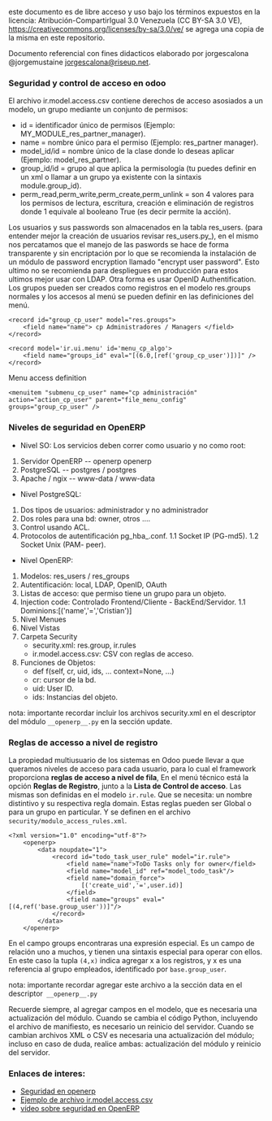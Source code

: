 este documento es de libre acceso y uso bajo los términos expuestos en la licencia: Atribución-CompartirIgual 3.0 Venezuela (CC BY-SA 3.0 VE), https://creativecommons.org/licenses/by-sa/3.0/ve/ se agrega una copia de la misma en este repositorio.

Documento referencial con fines didacticos elaborado por jorgescalona @jorgemustaine jorgescalona@riseup.net.
### Seguridad y control de acceso en odoo

El archivo ir.model.access.csv contiene derechos de acceso asosiados a un modelo, un grupo mediante un conjunto de permisos:

* id = identificador único de permisos (Ejemplo: MY_MODULE_res_partner_manager).
* name = nombre único para el permiso (Ejemplo: res_partner manager).
* model_id/id = nombre único de la clase donde lo deseas aplicar (Ejemplo: model_res_partner).
* group_id/id = grupo al que aplica la permisología (tu puedes definir en un xml o llamar a un grupo ya existente con la sintaxis module.group_id).
* perm_read,perm_write,perm_create,perm_unlink = son 4 valores para los permisos de lectura, escritura, creación e eliminación de registros donde 1 equivale al booleano True (es decir permite la acción).

Los usuarios y sus passwords son almacenados en la tabla res_users. (para entender mejor la creación de usuarios revisar res_users.py_), en el mismo nos percatamos que el manejo de las paswords se hace de forma transparente y sin encriptación por lo que se recomienda la instalación de un módulo de password encryption llamado "encrypt user password". Esto ultimo no se recomienda para despliegues en producción para estos ultimos mejor usar con LDAP. Otra forma es usar OpenID Authentification.
Los grupos pueden ser creados como registros en el modelo res.groups normales y los accesos al menú se pueden definir en las definiciones del menú.

```
<record id="group_cp_user" model="res.groups">
	<field name="name"> cp Administradores / Managers </field>
</record>

<record model='ir.ui.menu' id='menu_cp_algo'>
	<field name="groups_id" eval="[(6.0,[ref('group_cp_user')])]" />
</record>

```

Menu access definition

```
<menuitem "submenu_cp_user" name="cp administración" action="action_cp_user" parent="file_menu_config" groups="group_cp_user" />

```
### Niveles de seguridad en OpenERP

* Nivel SO:
 Los servicios deben correr como usuario y no como root:
 
1.  Servidor OpenERP -- openerp openerp
1.  PostgreSQL -- postgres / postgres
1.  Apache / ngix -- www-data / www-data

* Nivel PostgreSQL:

1. Dos tipos de usuarios: administrador y no administrador 
1. Dos roles para una bd: owner, otros ....
1. Control usando ACL.
1. Protocolos de autentificación pg_hba_.conf.
1.1 Socket IP (PG-md5).
1.2 Socket Unix (PAM- peer).

* Nivel OpenERP:

1. Modelos: res_users / res_groups
1. Autentificación: local, LDAP, OpenID, OAuth
1. Listas de acceso: que permiso tiene un grupo para un objeto.
1. Injection code: Controlado Frontend/Cliente - BackEnd/Servidor.
1.1 Dominions:[('name','=','Cristian')]
1. Nivel Menues 
1. Nivel Vistas
1. Carpeta Security
    * security.xml: res.group, ir.rules
    * ir.model.access.csv: CSV con reglas de acceso.
1. Funciones de Objetos:
    * def f(self, cr, uid, ids, ... context=None, ...)
    * cr: cursor de la bd.
    * uid: User ID.
    * ids: Instancias del objeto.

nota: importante recordar incluir los archivos security.xml en el descriptor del módulo `__openerp__.py` en la sección update.
### Reglas de accesso a nivel de registro

La propiedad multiusuario de los sistemas en Odoo puede llevar a que queramos niveles de acceso para cada usuario, para lo cual el framework proporciona **reglas de acceso a nivel de fila**, En el menú técnico está la opción **Reglas de Registro**, junto a la **Lista de Control de acceso**. Las mismas son definidas en el modelo `ir.rule`. Que se necesita: un nombre distintivo y su respectiva regla domain.
Estas reglas pueden ser Global o para un grupo en particular. Y se definen en el archivo `security/modulo_access_rules.xml`. 
```
<?xml version="1.0" encoding="utf-8"?>
    <openerp>
        <data noupdate="1">
            <record id="todo_task_user_rule" model="ir.rule">
                <field name="name">ToDo Tasks only for owner</field>
                <field name="model_id" ref="model_todo_task"/>
                <field name="domain_force">
                    [('create_uid','=',user.id)]
                </field>
                <field name="groups" eval="[(4,ref('base.group_user'))]"/>
            </record>
        </data>
    </openerp>

```
En el campo groups encontraras una expresión especial. Es un campo de relación uno a muchos, y tienen una sintaxis especial para operar con ellos. En este caso la tupla `(4,x)` indica agregar x a los registros, y x es una referencia al grupo empleados, identificado por `base.group_user`.

nota: importante recordar agregar este archivo a la sección data en el descriptor` __openerp__.py`

Recuerde siempre, al agregar campos en el modelo, que es necesaria una actualización del módulo. Cuando se cambia el código Python, incluyendo el archivo de manifiesto, es necesario un reinicio del servidor. Cuando se cambian archivos XML o CSV es necesaria una actualización del módulo; incluso en caso de duda, realice ambas: actualización del módulo y reinicio del servidor.



### Enlaces de interes:

* [Seguridad en openerp](http://www.zbeanztech.com/blog/security-openerp)
* [Ejemplo de archivo ir.model.access.csv](https://github.com/OCA/OCB/blob/8.0/addons/crm_claim/security/ir.model.access.csv)
* [vídeo sobre seguridad en OpenERP](https://www.youtube.com/watch?v=KeUUARKSVuE)

